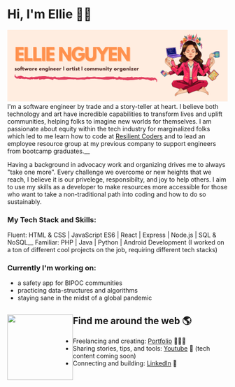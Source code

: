 # Hi, I'm Ellie 👋🏼

<img src="https://github.com/ellienguyendev/ellienguyendev/blob/master/github-banner2.png?raw=true" alt="banner that says Ellie Nguyen - software engineer, media producer and wellness advocate alongside a cartoon illustration of Ellie'">
I'm a software engineer by trade and a story-teller at heart. I believe both technology and art have incredible capabilities to transform lives and uplift communities, helping folks to imagine new worlds for themselves. I am passionate about equity within the tech industry for marginalized folks which led to me learn how to code at <a href="https://resilientcoders.org">Resilient Coders</a> and to lead an employee resource group at my previous company to support engineers from bootcamp graduates.__

Having a background in advocacy work and organizing drives me to always "take one more". Every challenge we overcome or new heights that we reach, I believe it is our privelege, responsibilty, and joy to help others. I aim to use my skills as a developer to make resources more accessible for those who want to take a non-traditional path into coding and how to do so sustainably. 

### My Tech Stack and Skills:
Fluent: HTML & CSS | JavaScript ES6 | React | Express | Node.js | SQL & NoSQL__
Familiar: PHP | Java | Python | Android Development (I worked on a ton of different cool projects on the job, requiring different tech stacks)

### Currently I'm working on:
- a safety app for BIPOC communities
- practicing data-structures and algorithms
- staying sane in the midst of a global pandemic

## Find me around the web 🌎 <img align="left" width="150" height="150" src="https://octodex.github.com/images/motherhubbertocat.png">
- Freelancing and creating: <a href="https://www.ellienguyendev.com">Portfolio</a> 👩🏻‍💻
- Sharing stories, tips, and tools: <a href="https://www.youtube.com/channel/UCMPjlSf2S9PzCgCzGJxzIGg"> Youtube</a> 🔺 (tech content coming soon)
- Connecting and building: <a href="https://www.linkedin.com/in/ellienguyendev/">LinkedIn</a> 💼
